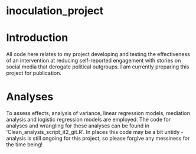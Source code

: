 # inoculation_project

# Introduction

All code here relates to my project developing and testing the effectiveness of an intervention at reducing self-reported engagement with stories on social media
that derogate political outgroups. I am currently preparing this project for publication. 

# Analyses

To assess effects, analysis of variance, linear regression models, mediation analysis and logistic regression models are employed. The code for analyses and wrangling
for these analyses can be found in 'Clean_analysis_script_it2_git.R'. In places this code may be a bit untidy - analysis is still ongoing for this project, so please
forgive any messiness for the time being!
